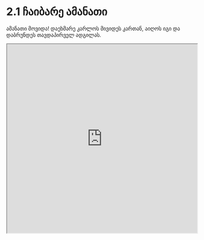 # 2.1 ჩაიბარე ამანათი

ამანათი მოვიდა! დაეხმარე კარლოს მივიდეს კართან, აიღოს იგი და დაბრუნდეს თავდაპირველ ადგილას.

<iframe src="https://rezi-gelenidze.github.io/karlo-ide/?task=foodCollect" width="100%" height="500px"></iframe>